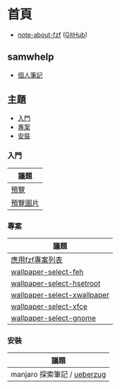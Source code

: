 
# 首頁

* [note-about-fzf](https://samwhelp.github.io/note-about-fzf/) ([GitHub](https://github.com/samwhelp/note-about-fzf))


## samwhelp

* [個人筆記](https://samwhelp.github.io/book/)


## 主題

* [入門](#入門)
* [專案](#專案)
* [安裝](#安裝)


### 入門

| 議題 |
| --- |
| [預覽](https://samwhelp.github.io/note-about-fzf/read/start/preview/) |
| [預覽圖片](https://samwhelp.github.io/note-about-fzf/read/start/preview/image.html) |



### 專案

| 議題 |
| --- |
| [應用fzf專案列表](https://samwhelp.github.io/note-about-fzf/read/project.html) |
| [wallpaper-select-feh](https://samwhelp.github.io/note-about-fzf/read/project/wallpaper-select/wallpaper-select-feh.html) |
| [wallpaper-select-hsetroot](https://samwhelp.github.io/note-about-fzf/read/project/wallpaper-select/wallpaper-select-hsetroot.html) |
| [wallpaper-select-xwallpaper](https://samwhelp.github.io/note-about-fzf/read/project/wallpaper-select/wallpaper-select-xwallpaper.html) |
| [wallpaper-select-xfce](https://samwhelp.github.io/note-about-fzf/read/project/wallpaper-select/wallpaper-select-xfce.html) |
| [wallpaper-select-gnome](https://samwhelp.github.io/note-about-fzf/read/project/wallpaper-select/wallpaper-select-gnome.html) |

### 安裝

| 議題 |
| --- |
| manjaro 探索筆記 / [ueberzug](https://samwhelp.github.io/note-about-manjaro/read/adjustment/tool/ueberzug.html) |
